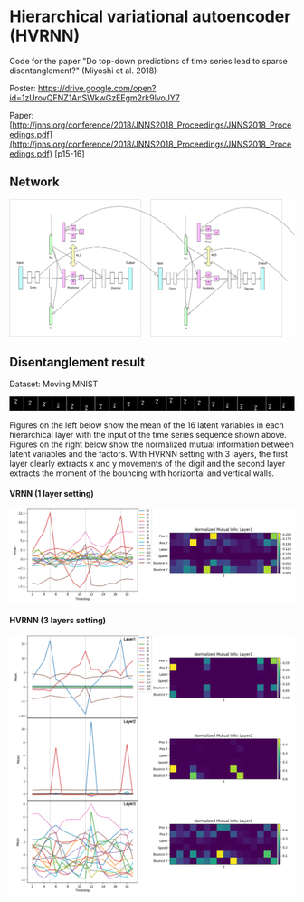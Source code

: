 # Hierarchical variational autoencoder (HVRNN)

Code for the paper "Do top-down predictions of time series lead to sparse
disentanglement?" (Miyoshi et al. 2018)

Poster: https://drive.google.com/open?id=1zUrovQFNZ1AnSWkwGzEEgm2rk9lvoJY7

Paper: [http://jnns.org/conference/2018/JNNS2018_Proceedings/JNNS2018_Proceedings.pdf](http://jnns.org/conference/2018/JNNS2018_Proceedings/JNNS2018_Proceedings.pdf) [p15-16]



## Network

![network](doc/network.png)



## Disentanglement result

Dataset: Moving MNIST

![timeline](doc/timeline.png)

Figures on the left below show the mean of the 16 latent variables in each hierarchical layer with the input of the time series sequence shown above. Figures on the right below show the normalized mutual information between latent variables and the factors. With HVRNN setting with 3 layers, the first layer clearly extracts x and y movements of the digit and the second layer extracts the moment of the bouncing with horizontal and vertical walls.

#### VRNN (1 layer setting)

![layer1](doc/layer1.png)



#### HVRNN (3 layers setting)

![layer3](doc/layer3.png)

